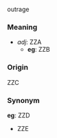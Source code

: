 outrage
### Meaning
+ _adj_: ZZA
    + __eg__: ZZB

### Origin

ZZC

### Synonym

__eg__: ZZD

+ ZZE



